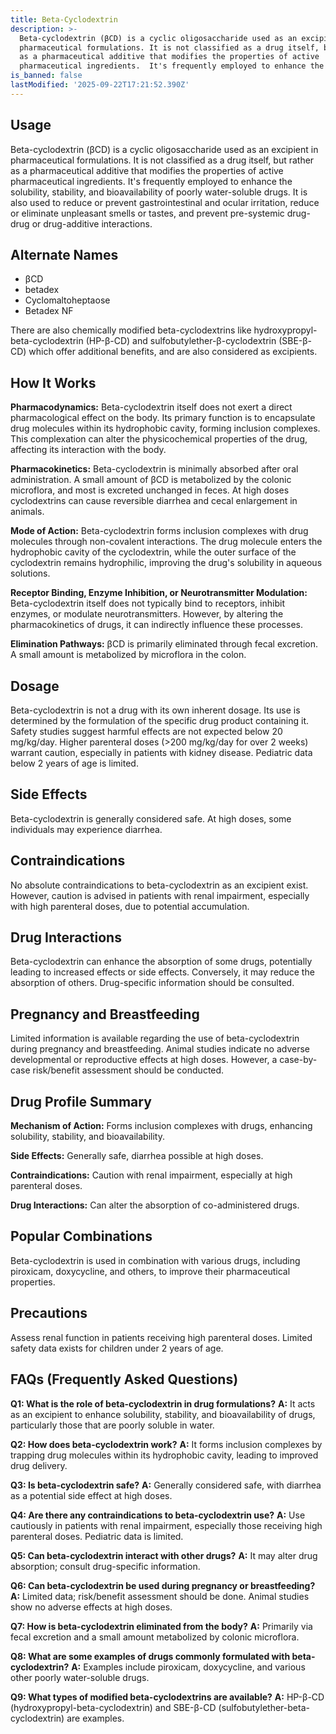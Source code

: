 ```yaml
---
title: Beta-Cyclodextrin
description: >-
  Beta-cyclodextrin (βCD) is a cyclic oligosaccharide used as an excipient in
  pharmaceutical formulations. It is not classified as a drug itself, but rather
  as a pharmaceutical additive that modifies the properties of active
  pharmaceutical ingredients.  It's frequently employed to enhance the solub...
is_banned: false
lastModified: '2025-09-22T17:21:52.390Z'
---
```

## **Usage**

Beta-cyclodextrin (βCD) is a cyclic oligosaccharide used as an excipient in pharmaceutical formulations. It is not classified as a drug itself, but rather as a pharmaceutical additive that modifies the properties of active pharmaceutical ingredients.  It's frequently employed to enhance the solubility, stability, and bioavailability of poorly water-soluble drugs. It is also used to reduce or prevent gastrointestinal and ocular irritation, reduce or eliminate unpleasant smells or tastes, and prevent pre-systemic drug-drug or drug-additive interactions.

## **Alternate Names**

- βCD
- betadex
- Cyclomaltoheptaose
- Betadex NF

There are also chemically modified beta-cyclodextrins like hydroxypropyl-beta-cyclodextrin (HP-β-CD) and sulfobutylether-β-cyclodextrin (SBE-β-CD) which offer additional benefits, and are also considered as excipients.


## **How It Works**

**Pharmacodynamics:** Beta-cyclodextrin itself does not exert a direct pharmacological effect on the body. Its primary function is to encapsulate drug molecules within its hydrophobic cavity, forming inclusion complexes. This complexation can alter the physicochemical properties of the drug, affecting its interaction with the body.

**Pharmacokinetics:**  Beta-cyclodextrin is minimally absorbed after oral administration.  A small amount of βCD  is metabolized by the colonic microflora, and most is excreted unchanged in feces. At high doses cyclodextrins can cause reversible diarrhea and cecal enlargement in animals.

**Mode of Action:**  Beta-cyclodextrin forms inclusion complexes with drug molecules through non-covalent interactions.  The drug molecule enters the hydrophobic cavity of the cyclodextrin, while the outer surface of the cyclodextrin remains hydrophilic, improving the drug's solubility in aqueous solutions.

**Receptor Binding, Enzyme Inhibition, or Neurotransmitter Modulation:** Beta-cyclodextrin itself does not typically bind to receptors, inhibit enzymes, or modulate neurotransmitters. However, by altering the pharmacokinetics of drugs, it can indirectly influence these processes.

**Elimination Pathways:**  βCD  is primarily eliminated through fecal excretion. A small amount is metabolized by microflora in the colon.


## **Dosage**

Beta-cyclodextrin is not a drug with its own inherent dosage. Its use is determined by the formulation of the specific drug product containing it. Safety studies suggest harmful effects are not expected below 20 mg/kg/day.  Higher parenteral doses (&gt;200 mg/kg/day for over 2 weeks) warrant caution, especially in patients with kidney disease. Pediatric data below 2 years of age is limited.


## **Side Effects**

Beta-cyclodextrin is generally considered safe. At high doses, some individuals may experience diarrhea. 


## **Contraindications**

No absolute contraindications to beta-cyclodextrin as an excipient exist.  However, caution is advised in patients with renal impairment, especially with high parenteral doses, due to potential accumulation.


## **Drug Interactions**

Beta-cyclodextrin can enhance the absorption of some drugs, potentially leading to increased effects or side effects. Conversely, it may reduce the absorption of others. Drug-specific information should be consulted.


## **Pregnancy and Breastfeeding**

Limited information is available regarding the use of beta-cyclodextrin during pregnancy and breastfeeding.  Animal studies indicate no adverse developmental or reproductive effects at high doses. However, a case-by-case risk/benefit assessment should be conducted.  


## **Drug Profile Summary**

**Mechanism of Action:** Forms inclusion complexes with drugs, enhancing solubility, stability, and bioavailability.

**Side Effects:** Generally safe, diarrhea possible at high doses.

**Contraindications:** Caution with renal impairment, especially at high parenteral doses.

**Drug Interactions:** Can alter the absorption of co-administered drugs.


## **Popular Combinations**

Beta-cyclodextrin is used in combination with various drugs, including piroxicam, doxycycline, and others,  to improve their pharmaceutical properties. 


## **Precautions**

Assess renal function in patients receiving high parenteral doses.  Limited safety data exists for children under 2 years of age.  


## **FAQs (Frequently Asked Questions)**

**Q1: What is the role of beta-cyclodextrin in drug formulations?**
**A:**  It acts as an excipient to enhance solubility, stability, and bioavailability of drugs, particularly those that are poorly soluble in water.

**Q2: How does beta-cyclodextrin work?**
**A:** It forms inclusion complexes by trapping drug molecules within its hydrophobic cavity, leading to improved drug delivery.

**Q3:  Is beta-cyclodextrin safe?**
**A:** Generally considered safe, with diarrhea as a potential side effect at high doses.

**Q4:  Are there any contraindications to beta-cyclodextrin use?**
**A:**  Use cautiously in patients with renal impairment, especially those receiving high parenteral doses.  Pediatric data is limited.

**Q5: Can beta-cyclodextrin interact with other drugs?**
**A:** It may alter drug absorption; consult drug-specific information.

**Q6:  Can beta-cyclodextrin be used during pregnancy or breastfeeding?**
**A:**  Limited data; risk/benefit assessment should be done.  Animal studies show no adverse effects at high doses.

**Q7:  How is beta-cyclodextrin eliminated from the body?**
**A:**  Primarily via fecal excretion and a small amount metabolized by colonic microflora.

**Q8: What are some examples of drugs commonly formulated with beta-cyclodextrin?**
**A:**  Examples include piroxicam, doxycycline, and various other poorly water-soluble drugs.

**Q9: What types of modified beta-cyclodextrins are available?**
**A:**  HP-β-CD (hydroxypropyl-beta-cyclodextrin) and SBE-β-CD (sulfobutylether-beta-cyclodextrin) are examples.


